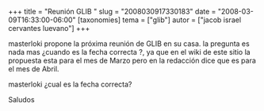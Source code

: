 +++
title = "Reunión GLIB "
slug = "2008030917330183"
date = "2008-03-09T16:33:00-06:00"
[taxonomies]
tema = ["glib"]
autor = ["jacob israel cervantes luevano"]
+++

masterloki propone la próxima reunión de GLIB en su casa. la pregunta es
nada mas ¿cuando es la fecha correcta ?, ya que en el wiki de este sitio
la propuesta esta para el mes de Marzo pero en la redacción dice que es
para el mes de Abril.

masterloki ¿cual es la fecha correcta?

Saludos
